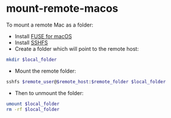 # mount-remote-macos

To mount a remote Mac as a folder:
- Install [FUSE for macOS](https://osxfuse.github.io)
- Install [SSHFS](https://osxfuse.github.io)
- Create a folder which will point to the remote host:
```bash
mkdir $local_folder
```
- Mount the remote folder:
```bash
sshfs $remote_user@$remote_host:$remote_folder $local_folder
```
- Then to unmount the folder:
```bash
umount $local_folder
rm -rf $local_folder
```
